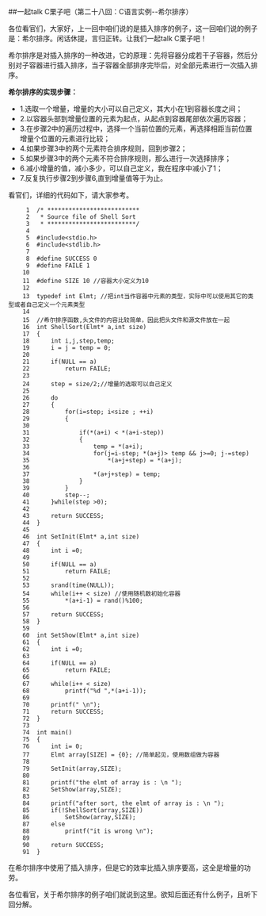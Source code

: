 ##一起talk C栗子吧（第二十八回：C语言实例--希尔排序）

各位看官们，大家好，上一回中咱们说的是插入排序的例子，这一回咱们说的例子是：希尔排序。闲话休提，言归正转。让我们一起talk C栗子吧！ 

希尔排序是对插入排序的一种改进，它的原理：先将容器分成若干子容器，然后分别对子容器进行插入排序，当子容器全部排序完毕后，对全部元素进行一次插入排序。

**希尔排序的实现步骤：**
- 1.选取一个增量，增量的大小可以自己定义，其大小在1到容器长度之间；
- 2.以容器头部到增量位置的元素为起点，从起点到容器尾部依次遍历容器；
- 3.在步骤2中的遍历过程中，选择一个当前位置的元素，再选择相距当前位置增量个位置的元素进行比较；
- 4.如果步骤3中的两个元素符合排序规则，回到步骤2；
- 5.如果步骤3中的两个元素不符合排序规则，那么进行一次选择排序；
- 6.减小增量的值，减小多少，可以自己定义，我在程序中减小了1；
- 7.反复执行步骤2到步骤6,直到增量值等于为止。

看官们，详细的代码如下，请大家参考。

```
     1	/* **************************
     2	 * Source file of Shell Sort
     3	 * *************************/
     4	
     5	#include<stdio.h>
     6	#include<stdlib.h>
     7	
     8	#define SUCCESS 0
     9	#define FAILE 1
    10	
    11	#define SIZE 10 //容器大小定义为10
    12	
    13	typedef int Elmt; //把int当作容器中元素的类型，实际中可以使用其它的类型或者自己定义一个元素类型
    14	
    15	//希尔排序函数,头文件的内容比较简单，因此把头文件和源文件放在一起
    16	int ShellSort(Elmt* a,int size)
    17	{
    18		int i,j,step,temp;
    19		i = j = temp = 0;
    20	
    21		if(NULL == a)
    22			return FAILE;
    23	
    24		step = size/2;//增量的选取可以自己定义
    25	
    26		do
    27		{
    28			for(i=step; i<size ; ++i)
    29			{
    30	
    31				if(*(a+i) < *(a+i-step))
    32				{
    33					temp = *(a+i);
    34					for(j=i-step; *(a+j)> temp && j>=0; j-=step)
    35						*(a+j+step) = *(a+j);
    36	
    37					*(a+j+step) = temp;
    38				}
    39			}
    40			step--;
    41		}while(step >0);
    42	
    43		return SUCCESS;
    44	}
    45	
    46	int SetInit(Elmt* a,int size)
    47	{
    48		int i =0;
    49	
    50		if(NULL == a)
    51			return FAILE;
    52	
    53		srand(time(NULL));
    54		while(i++ < size) //使用随机数初始化容器
    55			*(a+i-1) = rand()%100;
    56	
    57		return SUCCESS;
    58	}
    59	
    60	int SetShow(Elmt* a,int size)
    61	{
    62		int i =0;
    63	
    64		if(NULL == a)
    65			return FAILE;
    66	
    67		while(i++ < size)
    68			printf("%d ",*(a+i-1));
    69	
    70		printf(" \n");
    71		return SUCCESS;
    72	}
    73	
    74	int main()
    75	{
    76		int i= 0;
    77		Elmt array[SIZE] = {0}; //简单起见，使用数组做为容器
    78	
    79		SetInit(array,SIZE);
    80	
    81		printf("the elmt of array is : \n ");
    82		SetShow(array,SIZE);
    83	
    84		printf("after sort, the elmt of array is : \n ");
    85		if(!ShellSort(array,SIZE))
    86			SetShow(array,SIZE);
    87		else
    88			printf("it is wrong \n");
    89	
    90		return SUCCESS;
    91	}

```
在希尔排序中使用了插入排序，但是它的效率比插入排序要高，这全是增量的功劳。

各位看官，关于希尔排序的例子咱们就说到这里。欲知后面还有什么例子，且听下回分解。
